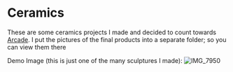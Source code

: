 # Ceramics
These are some ceramics projects I made and decided to count towards [Arcade](https://hackclub.com/arcade/). I put the pictures of the final products into a separate folder; so you can view them there

Demo Image (this is just one of the many sculptures I made):
![IMG_7950](https://github.com/user-attachments/assets/5245657f-c717-4703-bf47-b29ee19572a2)

